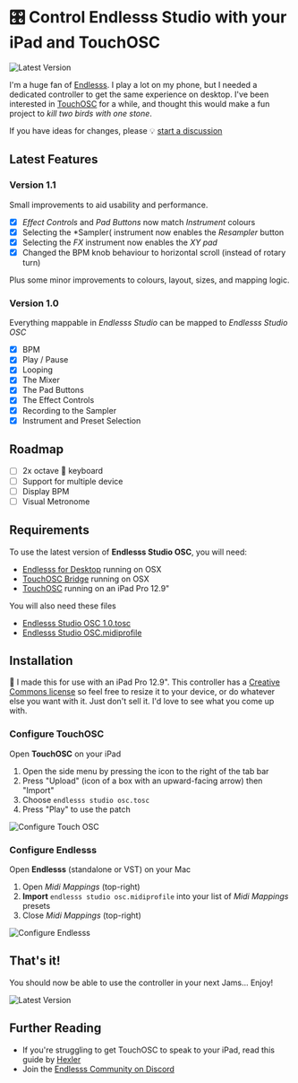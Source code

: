 # :control_knobs: Control **Endlesss Studio** with your iPad and TouchOSC

![Latest Version](https://github.com/renderghost/endlesss-studio-osc/blob/main/thumb-latest-version.jpeg)

I'm a huge fan of [Endlesss](https://endlesss.fm). I play a lot on my phone, but I needed a dedicated controller to get the same experience on desktop. I've been interested in [TouchOSC](https://hexler.net/touchosc) for a while, and thought this would make a fun project to *kill two birds with one stone*.

If you have ideas for changes, please :bulb: [start a discussion](https://github.com/renderghost/endlesss-studio-osc/discussions)

## Latest Features

### Version 1.1
Small improvements to aid usability and performance.

- [x] *Effect Controls* and *Pad Buttons* now match *Instrument* colours
- [x] Selecting the *Sampler( instrument now enables the *Resampler* button
- [x] Selecting the *FX* instrument now enables the *XY pad*
- [x] Changed the BPM knob behaviour to horizontal scroll (instead of rotary turn)

Plus some minor improvements to colours, layout, sizes, and mapping logic.

### Version 1.0
Everything mappable in *Endlesss Studio* can be mapped to *Endlesss Studio OSC*

- [x] BPM
- [x] Play / Pause
- [x] Looping
- [x] The Mixer
- [x] The Pad Buttons
- [x] The Effect Controls
- [x] Recording to the Sampler
- [x] Instrument and Preset Selection

## Roadmap
- [ ] 2x octave 🎹 keyboard
- [ ] Support for multiple device
- [ ] Display BPM
- [ ] Visual Metronome

## Requirements

To use the latest version of **Endlesss Studio OSC**, you will need:

- [Endlesss for Desktop](https://endlesss.fm/) running on OSX
- [TouchOSC Bridge](https://apps.apple.com/app/touchosc/id1569996730) running on OSX
- [TouchOSC](https://apps.apple.com/app/touchosc/id1569996730) running on an iPad Pro 12.9"

You will also need these files

- [Endlesss Studio OSC 1.0.tosc](https://github.com/renderghost/endlesss-studio-osc/blob/2cff50652fdaa44cae23730d1de5a2377d62f562/Endlesss%20Studio%20OSC%201.0.tosc)
- [Endlesss Studio OSC.midiprofile](https://github.com/renderghost/endlesss-studio-osc/blob/2cff50652fdaa44cae23730d1de5a2377d62f562/Endlesss%20Studio%20OSC.midiprofile)

## Installation

:no_mobile_phones: I made this for use with an iPad Pro 12.9". This controller has a [Creative Commons license](https://github.com/renderghost/endlesss-studio-osc/blob/main/LICENSE) so feel free to resize it to your device, or do whatever else you want with it. Just don't sell it. I'd love to see what you come up with.

### Configure TouchOSC

Open **TouchOSC** on your iPad

1. Open the side menu by pressing the icon to the right of the tab bar
2. Press "Upload" (icon of a box with an upward-facing arrow) then "Import"
3. Choose `endlesss studio osc.tosc`
4. Press "Play" to use the patch

![Configure Touch OSC](https://github.com/renderghost/endlesss-studio-osc/blob/main/config-touchosc.jpeg)

### Configure Endlesss

Open **Endlesss** (standalone or VST) on your Mac

1. Open *Midi Mappings* (top-right)
2. **Import** `endlesss studio osc.midiprofile` into your list of *Midi Mappings* presets
3. Close *Midi Mappings* (top-right)

![Configure Endlesss](https://github.com/renderghost/endlesss-studio-osc/blob/main/config-endlesss.jpeg)

## That's it!

You should now be able to use the controller in your next Jams... Enjoy!

![Latest Version](https://github.com/renderghost/endlesss-studio-osc/blob/main/latest-version.jpeg)

## Further Reading

- If you're struggling to get TouchOSC to speak to your iPad, read this guide by [Hexler](https://hexler.net/touchosc/manual/getting-started)
- Join the [Endlesss Community on Discord](https://discord.com/invite/hytvqRm)
